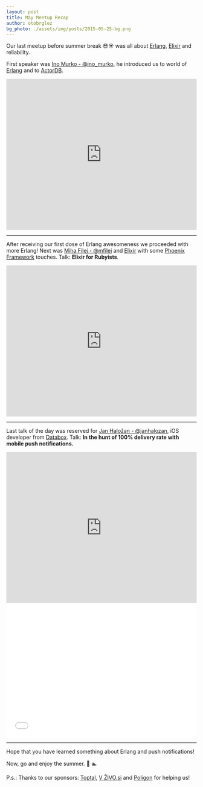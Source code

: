 ```yaml
---
layout: post
title: May Meetup Recap
author: otobrglez
bg_photo: ./assets/img/posts/2015-05-25-bg.png
---
```


Our last meetup before summer break :sunglasses::sunny: was all about [Erlang](http://www.erlang.org/), [Elixir](http://elixir-lang.org/) and reliability.

First speaker was [Ino Murko - @ino_murko](https://twitter.com/ino_murko), he introduced us to world of [Erlang](http://www.erlang.org/) and to [ActorDB](http://www.actordb.com/).

<iframe style="width:100%" height="400" src="https://www.youtube.com/embed/T7mQOPVh-HA" frameborder="0" allowfullscreen></iframe>

***

After receiving our first dose of Erlang awesomeness we proceeded with more Erlang! Next was [Miha Filej - @mfilej](https://twitter.com/mfilej) and [Elixir](http://elixir-lang.org/) with some [Phoenix Framework](http://www.phoenixframework.org/) touches. Talk: **Elixir for Rubyists**.

<iframe style="width:100%" height="400" src="https://www.youtube.com/embed/qfJprZkqBGA" frameborder="0" allowfullscreen></iframe>

<script async class="speakerdeck-embed" data-id="2c9f5ab570c34f87aeb3f6a04e88cbf2" data-ratio="1.33333333333333" src="//speakerdeck.com/assets/embed.js"></script>

***

Last talk of the day was reserved for [Jan Haložan - @janhalozan](https://twitter.com/janhalozan), iOS developer from [Databox](http://databox.com). Talk: **In the hunt of 100% delivery rate with mobile push notifications.**

<iframe style="width:100%" height="400" src="https://www.youtube.com/embed/v0xdsGgrE_w" frameborder="0" allowfullscreen></iframe>

<iframe src="//www.slideshare.net/slideshow/embed_code/key/5JvV0XN8N2IIT6" height="355" frameborder="0" marginwidth="0" marginheight="0" scrolling="no" style="width: 100%;" allowfullscreen> </iframe>

***

Hope that you have learned something about Erlang and push notifications!

Now, go and enjoy the summer. :rowboat: :swimmer:

P.s.: Thanks to our sponsors: [Toptal](http://www.toptal.com), [V ŽIVO.si](http://www.vzivo.si/) and [Poligon](http://www.poligon.si/) for helping us!
